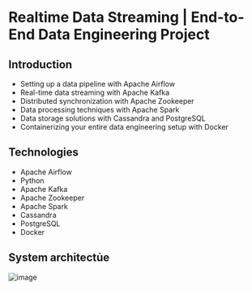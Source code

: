 # Realtime Data Streaming | End-to-End Data Engineering Project


## Introduction

- Setting up a data pipeline with Apache Airflow
- Real-time data streaming with Apache Kafka
- Distributed synchronization with Apache Zookeeper
- Data processing techniques with Apache Spark
- Data storage solutions with Cassandra and PostgreSQL
- Containerizing your entire data engineering setup with Docker

## Technologies

- Apache Airflow
- Python
- Apache Kafka
- Apache Zookeeper
- Apache Spark
- Cassandra
- PostgreSQL
- Docker

## System architectủe

![image](https://github.com/user-attachments/assets/5f7c3701-4308-4fed-b499-1c027272b79e)

